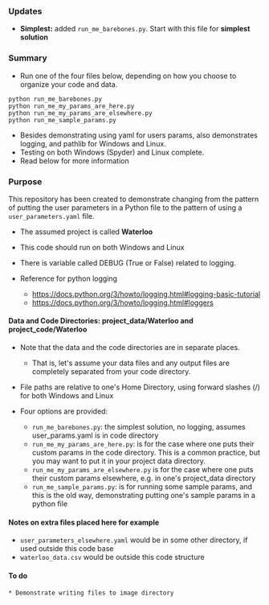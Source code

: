 ### Updates

* **Simplest:** added `run_me_barebones.py`. Start with this file for **simplest solution**

### Summary

* Run one of the four files below, depending on how you choose to organize your code and data.
```
python run_me_barebones.py
python run_me_my_params_are_here.py
python run_me_my_params_are_elsewhere.py
python run_me_sample_params.py
```

* Besides demonstrating using yaml for users params, also demonstrates logging, and pathlib for Windows and Linux.
* Testing on both Windows (Spyder) and Linux complete.
* Read below for more information

### Purpose
This repository has been created to demonstrate changing from the pattern of putting the user parameters in a Python file to the pattern of using a `user_parameters.yaml` file.

* The assumed project is called **Waterloo**
* This code should run on both Windows and Linux
* There is variable called DEBUG (True or False) related to logging.
* Reference for python logging

    * https://docs.python.org/3/howto/logging.html#logging-basic-tutorial
    * https://docs.python.org/3/howto/logging.html#loggers 

#### Data and Code Directories: project_data/Waterloo and project_code/Waterloo
* Note that the data and the code directories are in separate places.

    * That is, let's assume your data files and any output files are completely separated from your code directory.

* File paths are relative to one's Home Directory, using forward slashes (/) for both Windows and Linux
* Four options are provided:

    * `run_me_barebones.py`: the simplest solution, no logging, assumes user_params.yaml is in code directory
    * `run_me_my_params_are_here.py`: is for the case where one puts their custom params in the code directory. This is a common practice, but you may want to put it in your project data directory.
    * `run_me_my_params_are_elsewhere.py` is for the case where one puts their custom params elsewhere, e.g. in one's project_data directory
    * `run_me_sample_params.py`: is for running some sample params, and this is the old way, demonstrating putting one's sample params in a python file

#### Notes on extra files placed here for example

* `user_parameters_elsewhere.yaml` would be in some other directory, if used outside this code base
* `waterloo_data.csv` would be outside this code structure

#### To do

    * Demonstrate writing files to image directory
